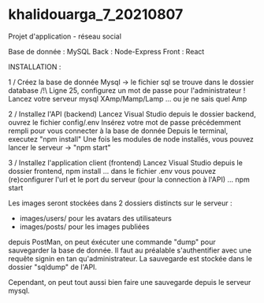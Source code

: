 # khalidouarga_7_20210807


Projet d'application - réseau social

Base de donnée : MySQL
Back : Node-Express
Front : React


INSTALLATION :

1 / Créez la base de donnée Mysql
	-> le fichier sql se trouve dans le dossier database
	/!\ Ligne 25, configurez un mot de passe pour l'administrateur !
	Lancez votre serveur mysql XAmp/Mamp/Lamp ... ou je ne sais quel Amp

2 / Installez l'API (backend)
	Lancez Visual Studio depuis le dossier backend,
	ouvrez le fichier config/.env
	Insérez votre mot de passe précédemment rempli pour vous connecter à la base de donnée
	Depuis le terminal, executez "npm install"
	Une fois les modules de node installés, vous pouvez lancer le serveur
	-> "npm start"

3 / Installez l'application client (frontend)
	Lancez Visual Studio depuis le dossier frontend,
	npm install ...
	dans le fichier .env vous pouvez (re)configurer l'url et le port du serveur (pour la connection à l'API)
	... npm start


Les images seront stockées dans 2 dossiers distincts sur le serveur :
- images/users/ pour les avatars des utilisateurs
- images/posts/ pour les images publiées

depuis PostMan, on peut éxécuter une commande "dump" pour sauvegarder la base de donnée.
Il faut au préalable s'authentifier avec une requête signin en tan qu'administrateur.
La sauvegarde est stockée dans le dossier "sqldump" de l'API.

Cependant, on peut tout aussi bien faire une sauvegarde depuis le serveur mysql.
